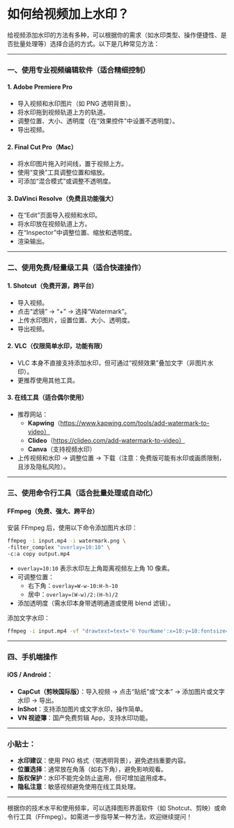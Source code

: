 # 如何给视频加上水印？

给视频添加水印的方法有多种，可以根据你的需求（如水印类型、操作便捷性、是否批量处理等）选择合适的方式。以下是几种常见方法：

---

### 一、使用专业视频编辑软件（适合精细控制）

#### 1. **Adobe Premiere Pro**
- 导入视频和水印图片（如 PNG 透明背景）。
- 将水印拖到视频轨道上方的轨道。
- 调整位置、大小、透明度（在“效果控件”中设置不透明度）。
- 导出视频。

#### 2. **Final Cut Pro（Mac）**
- 将水印图片拖入时间线，置于视频上方。
- 使用“变换”工具调整位置和缩放。
- 可添加“混合模式”或调整不透明度。

#### 3. **DaVinci Resolve（免费且功能强大）**
- 在“Edit”页面导入视频和水印。
- 将水印放在视频轨道上方。
- 在“Inspector”中调整位置、缩放和透明度。
- 渲染输出。

---

### 二、使用免费/轻量级工具（适合快速操作）

#### 1. **Shotcut（免费开源，跨平台）**
- 导入视频。
- 点击“滤镜” → “+” → 选择“Watermark”。
- 上传水印图片，设置位置、大小、透明度。
- 导出视频。

#### 2. **VLC（仅限简单水印，功能有限）**
- VLC 本身不直接支持添加水印，但可通过“视频效果”叠加文字（非图片水印）。
- 更推荐使用其他工具。

#### 3. **在线工具（适合偶尔使用）**
- 推荐网站：
  - **Kapwing**（https://www.kapwing.com/tools/add-watermark-to-video）
  - **Clideo**（https://clideo.com/add-watermark-to-video）
  - **Canva**（支持视频水印）
- 上传视频和水印 → 调整位置 → 下载（注意：免费版可能有水印或画质限制，且涉及隐私风险）。

---

### 三、使用命令行工具（适合批量处理或自动化）

#### **FFmpeg（免费、强大、跨平台）**
安装 FFmpeg 后，使用以下命令添加图片水印：

```bash
ffmpeg -i input.mp4 -i watermark.png \
-filter_complex "overlay=10:10" \
-c:a copy output.mp4
```

- `overlay=10:10` 表示水印左上角距离视频左上角 10 像素。
- 可调整位置：
  - 右下角：`overlay=W-w-10:H-h-10`
  - 居中：`overlay=(W-w)/2:(H-h)/2`
- 添加透明度（需水印本身带透明通道或使用 blend 滤镜）。

添加文字水印：

```bash
ffmpeg -i input.mp4 -vf "drawtext=text='© YourName':x=10:y=10:fontsize=24:fontcolor=white@0.8" -c:a copy output.mp4
```

---

### 四、手机端操作

#### iOS / Android：
- **CapCut（剪映国际版）**：导入视频 → 点击“贴纸”或“文本” → 添加图片或文字水印 → 导出。
- **InShot**：支持添加图片或文字水印，操作简单。
- **VN 视迹簿**：国产免费剪辑 App，支持水印功能。

---

### 小贴士：
- **水印建议**：使用 PNG 格式（带透明背景），避免遮挡重要内容。
- **位置选择**：通常放在角落（如右下角），避免影响观看。
- **版权保护**：水印不能完全防止盗用，但可增加盗用成本。
- **隐私注意**：敏感视频避免使用在线工具处理。

---

根据你的技术水平和使用频率，可以选择图形界面软件（如 Shotcut、剪映）或命令行工具（FFmpeg）。如需进一步指导某一种方法，欢迎继续提问！

